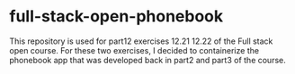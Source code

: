# full-stack-open-phonebook
This repository is used for part12 exercises 12.21 12.22 of the Full stack open course. For these two exercises, I decided to containerize the phonebook app that was developed back in part2 and part3 of the course.
